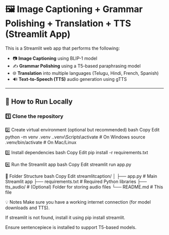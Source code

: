 # 🖼️ Image Captioning + Grammar Polishing + Translation + TTS (Streamlit App)

This is a Streamlit web app that performs the following:

- 📷 **Image Captioning** using BLIP-1 model
- ✍️ **Grammar Polishing** using a T5-based paraphrasing model
- 🌐 **Translation** into multiple languages (Telugu, Hindi, French, Spanish)
- 🔊 **Text-to-Speech (TTS)** audio generation using gTTS

---

## 🚀 How to Run Locally

### 1️⃣ Clone the repository

2️⃣ Create virtual environment (optional but recommended)
bash
Copy
Edit
python -m venv .venv
.\.venv\Scripts\activate      # On Windows
source .venv/bin/activate    # On Mac/Linux

3️⃣ Install dependencies
bash
Copy
Edit
pip install -r requirements.txt

4️⃣ Run the Streamlit app
bash
Copy
Edit
streamlit run app.py

📁 Folder Structure
bash
Copy
Edit
streamlitcaption/
│
├── app.py              # Main Streamlit app
├── requirements.txt    # Required Python libraries
├── tts_audio/          # (Optional) Folder for storing audio files
└── README.md           # This file

💡 Notes
Make sure you have a working internet connection (for model downloads and TTS).

If streamlit is not found, install it using pip install streamlit.

Ensure sentencepiece is installed to support T5-based models.
